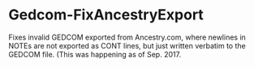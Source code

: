 # Gedcom-FixAncestryExport

Fixes invalid GEDCOM exported from Ancestry.com, where newlines in NOTEs are not exported as CONT lines, but just written verbatim to the GEDCOM file. (This was happening as of Sep. 2017.
